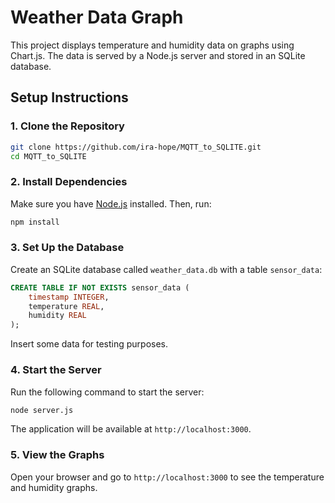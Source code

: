 

# Weather Data Graph

This project displays temperature and humidity data on graphs using Chart.js. The data is served by a Node.js server and stored in an SQLite database.

## Setup Instructions

### 1. Clone the Repository

```bash
git clone https://github.com/ira-hope/MQTT_to_SQLITE.git
cd MQTT_to_SQLITE
```

### 2. Install Dependencies

Make sure you have [Node.js](https://nodejs.org/) installed. Then, run:

```bash
npm install
```

### 3. Set Up the Database

Create an SQLite database called `weather_data.db` with a table `sensor_data`:

```sql
CREATE TABLE IF NOT EXISTS sensor_data (
    timestamp INTEGER,
    temperature REAL,
    humidity REAL
);
```

Insert some data for testing purposes.

### 4. Start the Server

Run the following command to start the server:

```bash
node server.js
```

The application will be available at `http://localhost:3000`.

### 5. View the Graphs

Open your browser and go to `http://localhost:3000` to see the temperature and humidity graphs.


